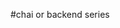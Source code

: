 #chai or backend series

<!-- first run commnad : npm init for create a packag.json file in empty folder -->
